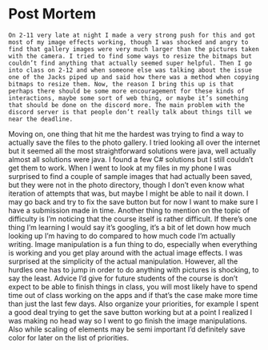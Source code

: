# Post Mortem
	On 2-11 very late at night I made a very strong push for this and got most of my image effects working, though I was shocked and angry to find that gallery images were very much larger than the pictures taken with the camera. I tried to find some ways to resize the bitmaps but couldn’t find anything that actually seemed super helpful. Then I go into class on 2-12 and when someone else was talking about the issue one of the Jacks piped up and said how there was a method when copying bitmaps to resize them. Now, the reason I bring this up is that perhaps there should be some more encouragement for these kinds of interactions, maybe some sort of web thing, or maybe it’s something that should be done on the discord more. The main problem with the discord server is that people don’t really talk about things till we near the deadline. 
Moving on, one thing that hit me the hardest was trying to find a way to actually save the files to the photo gallery. I tried looking all over the internet but it seemed all the most straightforward solutions were java, well actually almost all solutions were java. I found a few C# solutions but I still couldn’t get them to work. When I went to look at my files in my phone I was surprised to find a couple of sample images that had actually been saved, but they were not in the photo directory, though I don’t even know what iteration of attempts that was, but maybe I might be able to nail it down. I may go back and try to fix the save button but for now I want to make sure I have a submission made in time. Another thing to mention on the topic of difficulty is I’m noticing that the course itself is rather difficult. If there’s one thing I’m learning I would say it’s googling, it’s a bit of let down how much looking up I’m having to do compared to how much code I’m actually writing. 
Image manipulation is a fun thing to do, especially when everything is working and you get play around with the actual image effects. I was surprised at the simplicity of the actual manipulation. However, all the hurdles one has to jump in order to do anything with pictures is shocking, to say the least. Advice I’d give for future students of the course is don’t expect to be able to finish things in class, you will most likely have to spend time out of class working on the apps and if that’s the case make more time than just the last few days. Also organize your priorities, for example I spent a good deal trying to get the save button working but at a point I realized I was making no head way so I went to go finish the image manipulations. Also while scaling of elements may be semi important I’d definitely save color for later on the list of priorities.
